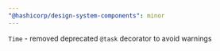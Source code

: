 ```yaml
---
"@hashicorp/design-system-components": minor
---
```


`Time` - removed deprecated `@task` decorator to avoid warnings
